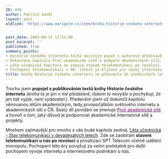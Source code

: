 ```yaml
---
ID: 439
author: Patrick Zandl
layout: post
oldlink: 'https://www.marigold.cz/item/kniha-historie-ceskeho-internetu-se-presunula-do-ucednickych-let

  '
post_date: 2003-08-11 17:51:00
post_excerpt: ''
published: true
summary_points:
- Historie českého internetu kniha existuje pouze v autorově představě.
- Dokončena kapitola Proč akademické sítě o podpoře akademických sítí.
- Léta učednická kapitola se zabývá stavem telekomunikací po revoluci.
- Pochopení telekomunikací v 90. letech je klíčové pro vývoj internetu.
title: Kniha Historie českého internetu se přesunula do učednických let
---
```


<p>
Trochu jsem <STRONG>popojel s publikováním textů knihy Historie českého internetu</STRONG> <EM>(kniha to je jen v mé představě, tiskem to nevyšlo a pochybuji, že jen tak vyjde, není vydavatel:)</EM>. Především jsem už dokončil kapitolu věnovanou létům akademickým, tedy prvopočátkům světového internetu a akademických sítí v ČR. Šestý díl povídání se jmenuje <U><FONT color=#800080>Proč akademické sítě</FONT></U> a hovoří o tom, jaký důvod je podporovat akademické internetové sítě a projekty. </p>

<p>
Mnohem zajímavější pro mnoho z vás bude kapitola sedmá, <A href="/historieinternetu/ucednickaleta030811.html">Léta učednická - Stav telekomunikací v devadesátých letech</A>. Zde se zaobírám <STRONG>stavem telekomunikací u nás po revoluci</STRONG> a privatizací SPT Telecom včetně udělení monopolu. Pochopení této éry považuji za velmi podstatné pro další pochopení vývoje internetu a internetového podnikání u nás. </p>